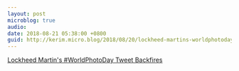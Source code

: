 ```yaml
---
layout: post
microblog: true
audio: 
date: 2018-08-21 05:38:00 +0800
guid: http://kerim.micro.blog/2018/08/20/lockheed-martins-worldphotoday.html
---
```

[Lockheed Martin's #WorldPhotoDay Tweet Backfires](https://www.huffingtonpost.com/entry/lockheed-martin-world-photo-day_us_5b78a2eee4b018b93e948af3?ncid=engmodushpmg00000004)
